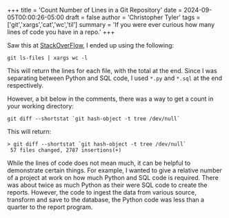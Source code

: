+++
title = 'Count Number of Lines in a Git Repository'
date = 2024-09-05T00:00:26-05:00
draft = false
author = 'Christopher Tyler'
tags = ['git','xargs','cat','wc','til']
summary = 'If you were ever curious how many lines of code you have in a repo.'
+++

Saw this at [StackOverFlow](https://stackoverflow.com/questions/4822471/count-number-of-lines-in-a-git-repository),
I ended up using the following:

```
git ls-files | xargs wc -l
```

This will return the lines for each file, with the total at the end.
Since I was separating between Python and SQL code, I used `*.py` and `*.sql` at
the end respectively.

However, a bit below in the comments, there was a way to get a count in your
working directory:

```
git diff --shortstat `git hash-object -t tree /dev/null`
```

This will return:

```
> git diff --shortstat `git hash-object -t tree /dev/null`
 57 files changed, 2787 insertions(+)
```

While the lines of code does not mean much, it can be helpful to demonstrate
certain things.
For example, I wanted to give a relative number of a project at work on how much
Python and SQL code is required.
There was about twice as much Python as their were SQL code to create the reports.
However, the code to ingest the data from various source, transform and save to
the database, the Python code was less than a quarter to the report program.
